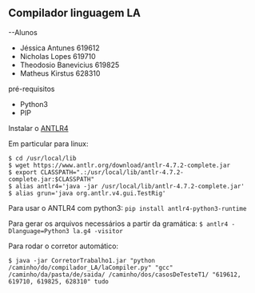 ## Compilador linguagem LA
--Alunos
  - Jéssica Antunes 619612
  - Nicholas Lopes 619710
  - Theodosio Banevicius 619825
  - Matheus Kirstus 628310

pré-requisitos
- Python3
- PIP

Instalar o [ANTLR4](https://www.antlr.org/)

Em particular para linux:
```
$ cd /usr/local/lib
$ wget https://www.antlr.org/download/antlr-4.7.2-complete.jar
$ export CLASSPATH=".:/usr/local/lib/antlr-4.7.2-complete.jar:$CLASSPATH"
$ alias antlr4='java -jar /usr/local/lib/antlr-4.7.2-complete.jar'
$ alias grun='java org.antlr.v4.gui.TestRig'
```
Para usar o ANTLR4 com python3:
`pip install antlr4-python3-runtime`

Para gerar os arquivos necessários a partir da gramática:
`$ antlr4 -Dlanguage=Python3 la.g4 -visitor`

Para rodar o corretor automático:

`$ java -jar CorretorTrabalho1.jar "python /caminho/do/compilador_LA/laCompiler.py" "gcc" /caminho/da/pasta/de/saida/ /caminho/dos/casosDeTesteT1/ "619612, 619710, 619825, 628310" tudo`

